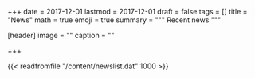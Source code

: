 +++
date = 2017-12-01
lastmod = 2017-12-01
draft = false
tags = []
title = "News"
math = true
emoji = true
summary = """
Recent news
"""

[header]
image = ""
caption = ""

+++

{{< readfromfile "/content/newslist.dat" 1000 >}} 